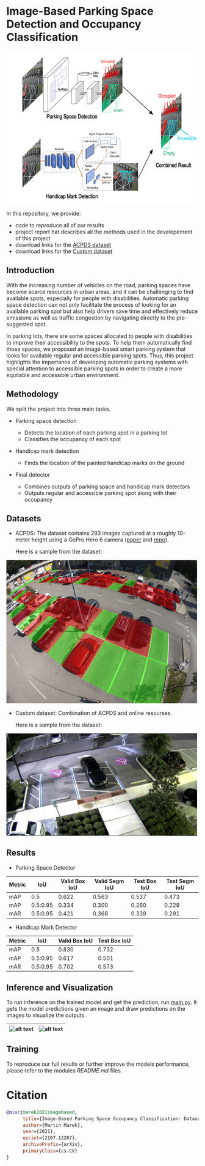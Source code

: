 # Image-Based Parking Space Detection and Occupancy Classification

<!-- <p align="center"> -->
<img src="/Illustrations/PSDet%20Architecture.png" alt="Model Architecture" height="400">
<!-- </p> -->

In this repository, we provide:
- code to reproduce all of our results
- project report hat describes all the methods used in the developement of this project 
- download links for the [ACPDS dataset](https://pub-e8bbdcbe8f6243b2a9933704a9b1d8bc.r2.dev/parking%2Frois_gopro.zip)
- download links for the [Custom dataset](https://drive.google.com/file/d/1__tQI7GGbzt4KL0cv6gR6UmJyzVDQPoE/view?usp=sharing)


## Introduction

   With the increasing number of vehicles on the road, parking spaces have become scarce resources in urban areas, and it can be challenging to find available spots, especially for people with disabilities. Automatic parking space detection can not only facilitate the process of looking for an available parking spot but also help drivers save time and effectively reduce emissions as well as traffic congestion by navigating directly to the pre-suggested spot.
   
   In parking lots, there are some spaces allocated to people with disabilities to improve their accessibility to the spots. To help them automatically find those spaces, we proposed an image-based smart parking system that looks for available regular and accessible parking spots. Thus, this project highlights the importance of developing automatic parking systems with special attention to accessible parking spots in order to create a more equitable and accessible urban environment.

## Methodology

We split the project into three main tasks. 
* Parking space detection

   - Detects the location of each parking spot in a parking lot
   - Classifies the occupancy of each spot
   
* Handicap mark detection

   - Finds the location of the painted handicap marks on the ground
   
* Final detector

   - Combines outputs of parking space and handicap mark detectors
   - Outputs regular and accessible parking spot along with their occupancy


## Datasets

* ACPDS:
The dataset contains 293 images captured at a roughly 10-meter height using a GoPro Hero 6 camera ([paper](https://arxiv.org/pdf/2107.12207.pdf) and [repo](https://github.com/martin-marek/parking-space-occupancy)).

   Here is a sample from the dataset:

<img src="/Modules/Space/illustrations/dataset_sample.jpg" width="500" alt="alt_text">

* Custom dataset:
Combination of ACPDS and online resourses. 

   Here is a sample from the dataset:

<img src="/Modules/Mark/illustrations/dataset_sample.png" width="500" alt="alt_text">

## Results

* Parking Space Detector 

| Metric  | IoU | Valid Box IoU | Valid Segm IoU | Test Box IoU | Test Segm IoU | 
| --- | --- | --- | --- | --- | --- | 
| mAP | 0.5 | 0.622 | 0.563 | 0.537 | 0.473 | 
| mAP  | 0.5:0.95 | 0.334 | 0.300 | 0.260 | 0.229 | 
| mAR  | 0.5:0.95 | 0.421 | 0.368 | 0.339 | 0.291 | 

* Handicap Mark Detector 

| Metric  | IoU | Valid Box IoU | Test Box IoU | 
| --- | --- | --- | --- | 
| mAP | 0.5 | 0.830 | 0.732 | 
| mAP  | 0.5:0.95 | 0.617 | 0.501 | 
| mAR  | 0.5:0.95 | 0.702 | 0.573 |


## Inference and Visualization

To run inference on the trained model and get the prediction, run [main.py](main.py). It gets the model predictions given an image and draw predictions on the images to visualize the outputs. 

| ![alt text](/Illustrations/prediction_visualiztion_sample_img1.png) | ![alt text](/Illustrations/prediction_visualiztion_sample_img2.png) |
| ------------ | ------------ |


## Training

To reproduce our full results or further improve the models performance, please refer to the modules *README.md* files.

# Citation

```bibtex
@misc{marek2021imagebased,
      title={Image-Based Parking Space Occupancy Classification: Dataset and Baseline}, 
      author={Martin Marek},
      year={2021},
      eprint={2107.12207},
      archivePrefix={arXiv},
      primaryClass={cs.CV}
}
```
